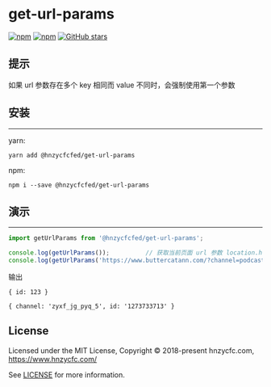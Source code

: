 # get-url-params
[![npm](https://img.shields.io/npm/v/@hnzycfcfed/get-url-params.svg?style=flat-square)](https://www.npmjs.com/package/@hnzycfcfed/get-url-params)
[![npm](https://img.shields.io/npm/dm/@hnzycfcfed/get-url-params.svg?style=flat-square)](https://www.npmjs.com/package/@hnzycfcfed/get-url-params)
[![GitHub stars](https://img.shields.io/github/stars/hnzycfcfed/get-url-params.svg?style=flat-square)](https://github.com/hnzycfcfed/get-url-params/stargazers)

## 提示
如果 url 参数存在多个 key 相同而 value 不同时，会强制使用第一个参数

## 安装
---
yarn:
```
yarn add @hnzycfcfed/get-url-params
```
npm:
```
npm i --save @hnzycfcfed/get-url-params
```

## 演示
---
```javascript
import getUrlParams from '@hnzycfcfed/get-url-params';

console.log(getUrlParams());          // 获取当前页面 url 参数 location.href = 'https://www.buttercatann.com/?id=123'
console.log(getUrlParams('https://www.buttercatann.com/?channel=podcast&id=1273733713'));      // 获取 url 字符串参数

```

输出
```
{ id: 123 }

{ channel: 'zyxf_jg_pyq_5', id: '1273733713' }
```

## License

Licensed under the MIT License, Copyright © 2018-present hnzycfc.com, https://www.hnzycfc.com/

See [LICENSE](./LICENSE) for more information.
